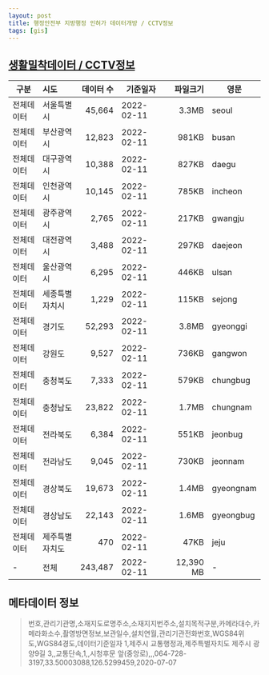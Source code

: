 ```yaml
---
layout: post
title: 행정안전부 지방행정 인허가 데이터개방 / CCTV정보
tags: [gis]
---
```


## [생활밀착데이터 / CCTV정보](https://www.localdata.go.kr/lif/lifeCtacDataView.do)

|  구분   |   시도    |  데이터 수   |    기준일자    |    파일크기    | 영문 |
|-------|:---------|----------:|------------|------------:|------|
| 전체데이터 |  서울특별시    | 45,664 | 2022-02-11 | 3.3MB | seoul |
| 전체데이터 |  부산광역시    | 12,823 | 2022-02-11 | 981KB | busan |
| 전체데이터 |  대구광역시    | 10,388 | 2022-02-11 | 827KB | daegu |
| 전체데이터 |  인천광역시    | 10,145 | 2022-02-11 | 785KB | incheon |
| 전체데이터 |  광주광역시    |  2,765 | 2022-02-11 | 217KB | gwangju |
| 전체데이터 |  대전광역시    |  3,488 | 2022-02-11 | 297KB | daejeon |
| 전체데이터 |  울산광역시    |  6,295 | 2022-02-11 | 446KB | ulsan |
| 전체데이터 | 세종특별자치시 |  1,229 | 2022-02-11 | 115KB | sejong |
| 전체데이터 |   경기도       | 52,293 | 2022-02-11 | 3.8MB | gyeonggi |
| 전체데이터 |   강원도       |  9,527 | 2022-02-11 | 736KB | gangwon |
| 전체데이터 |  충청북도      |  7,333 | 2022-02-11 | 579KB | chungbug |
| 전체데이터 |  충청남도      | 23,822 | 2022-02-11 | 1.7MB | chungnam |
| 전체데이터 |  전라북도      |  6,384 | 2022-02-11 | 551KB | jeonbug |
| 전체데이터 |  전라남도      |  9,045 | 2022-02-11 | 730KB | jeonnam |
| 전체데이터 |  경상북도      | 19,673 | 2022-02-11 | 1.4MB | gyeongnam |
| 전체데이터 |  경상남도      | 22,143 | 2022-02-11 | 1.6MB | gyeongbug |
| 전체데이터 | 제주특별자치도 |    470 | 2022-02-11 |  47KB | jeju |
| -          | 전체          | 243,487 | 2022-02-11 | 12,390 MB | -|

## 메타데이터 정보

> 번호,관리기관명,소재지도로명주소,소재지지번주소,설치목적구분,카메라대수,카메라화소수,촬영방면정보,보관일수,설치연월,관리기관전화번호,WGS84위도,WGS84경도,데이터기준일자
> 1,제주시 교통행정과,제주특별자치도 제주시 광양9길 3,,교통단속,1,,시청후문 앞(중앙로),,,064-728-3197,33.50003088,126.5299459,2020-07-07

